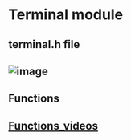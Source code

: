# Terminal module
## terminal.h file
![image](https://user-images.githubusercontent.com/87614712/186485411-6b0cecf2-dc30-49ef-96f2-78077c18e6d1.png)
---
## Functions
[Functions_videos](https://drive.google.com/drive/folders/1wepyaizKj5GyAeYLSM2FmROYas_yq4p4?usp=sharing)
---

